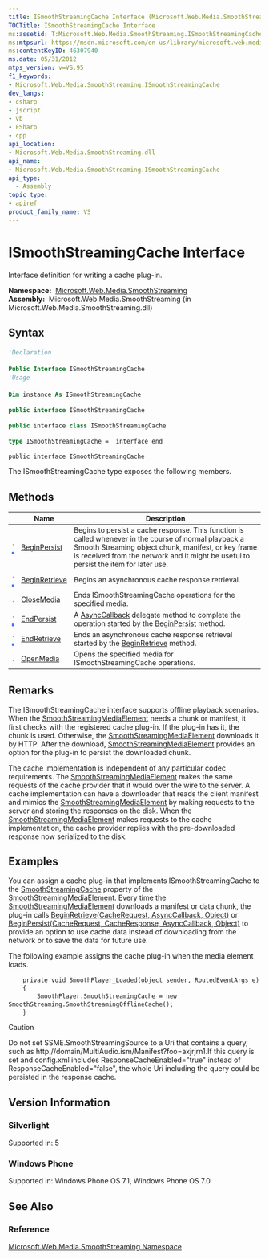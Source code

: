 ```yaml
---
title: ISmoothStreamingCache Interface (Microsoft.Web.Media.SmoothStreaming)
TOCTitle: ISmoothStreamingCache Interface
ms:assetid: T:Microsoft.Web.Media.SmoothStreaming.ISmoothStreamingCache
ms:mtpsurl: https://msdn.microsoft.com/en-us/library/microsoft.web.media.smoothstreaming.ismoothstreamingcache(v=VS.95)
ms:contentKeyID: 46307940
ms.date: 05/31/2012
mtps_version: v=VS.95
f1_keywords:
- Microsoft.Web.Media.SmoothStreaming.ISmoothStreamingCache
dev_langs:
- csharp
- jscript
- vb
- FSharp
- cpp
api_location:
- Microsoft.Web.Media.SmoothStreaming.dll
api_name:
- Microsoft.Web.Media.SmoothStreaming.ISmoothStreamingCache
api_type:
  - Assembly
topic_type:
- apiref
product_family_name: VS
---
```


# ISmoothStreamingCache Interface

Interface definition for writing a cache plug-in.

**Namespace:**  [Microsoft.Web.Media.SmoothStreaming](microsoft-web-media-smoothstreaming-namespace_1.md)  
**Assembly:**  Microsoft.Web.Media.SmoothStreaming (in Microsoft.Web.Media.SmoothStreaming.dll)

## Syntax

```vb
'Declaration

Public Interface ISmoothStreamingCache
'Usage

Dim instance As ISmoothStreamingCache
```

```csharp
public interface ISmoothStreamingCache
```

```cpp
public interface class ISmoothStreamingCache
```

``` fsharp
type ISmoothStreamingCache =  interface end
```

```jscript
public interface ISmoothStreamingCache
```

The ISmoothStreamingCache type exposes the following members.

## Methods

||Name|Description|
|--- |--- |--- |
|![Public method](images/Ff728153.pubmethod(en-us,VS.90).gif "Public method")![Supported by Windows Phone](images/Ff728255.slMobile(VS.95).gif "Supported by Windows Phone")|[BeginPersist](ismoothstreamingcache-beginpersist-method-microsoft-web-media-smoothstreaming_1.md)|Begins to persist a cache response. This function is called whenever in the course of normal playback a Smooth Streaming object chunk, manifest, or key frame is received from the network and it might be useful to persist the item for later use.|
|![Public method](images/Ff728153.pubmethod(en-us,VS.90).gif "Public method")![Supported by Windows Phone](images/Ff728255.slMobile(VS.95).gif "Supported by Windows Phone")|[BeginRetrieve](ismoothstreamingcache-beginretrieve-method-microsoft-web-media-smoothstreaming_1.md)|Begins an asynchronous cache response retrieval.|
|![Public method](images/Ff728153.pubmethod(en-us,VS.90).gif "Public method")|[CloseMedia](ismoothstreamingcache-closemedia-method-microsoft-web-media-smoothstreaming.md)|Ends ISmoothStreamingCache operations for the specified media.|
|![Public method](images/Ff728153.pubmethod(en-us,VS.90).gif "Public method")![Supported by Windows Phone](images/Ff728255.slMobile(VS.95).gif "Supported by Windows Phone")|[EndPersist](ismoothstreamingcache-endpersist-method-microsoft-web-media-smoothstreaming_1.md)|A [AsyncCallback](https://msdn.microsoft.com/library/ckbe7yh5(v=vs.95)) delegate method to complete the operation started by the [BeginPersist](ismoothstreamingcache-beginpersist-method-microsoft-web-media-smoothstreaming_1.md) method.|
|![Public method](images/Ff728153.pubmethod(en-us,VS.90).gif "Public method")![Supported by Windows Phone](images/Ff728255.slMobile(VS.95).gif "Supported by Windows Phone")|[EndRetrieve](ismoothstreamingcache-endretrieve-method-microsoft-web-media-smoothstreaming_1.md)|Ends an asynchronous cache response retrieval started by the [BeginRetrieve](ismoothstreamingcache-beginretrieve-method-microsoft-web-media-smoothstreaming_1.md) method.|
|![Public method](images/Ff728153.pubmethod(en-us,VS.90).gif "Public method")|[OpenMedia](ismoothstreamingcache-openmedia-method-microsoft-web-media-smoothstreaming.md)|Opens the specified media for ISmoothStreamingCache operations.|


## Remarks

The ISmoothStreamingCache interface supports offline playback scenarios. When the [SmoothStreamingMediaElement](smoothstreamingmediaelement-class-microsoft-web-media-smoothstreaming_1.md) needs a chunk or manifest, it first checks with the registered cache plug-in. If the plug-in has it, the chunk is used. Otherwise, the [SmoothStreamingMediaElement](smoothstreamingmediaelement-class-microsoft-web-media-smoothstreaming_1.md) downloads it by HTTP. After the download, [SmoothStreamingMediaElement](smoothstreamingmediaelement-class-microsoft-web-media-smoothstreaming_1.md) provides an option for the plug-in to persist the downloaded chunk.

The cache implementation is independent of any particular codec requirements. The [SmoothStreamingMediaElement](smoothstreamingmediaelement-class-microsoft-web-media-smoothstreaming_1.md) makes the same requests of the cache provider that it would over the wire to the server. A cache implementation can have a downloader that reads the client manifest and mimics the [SmoothStreamingMediaElement](smoothstreamingmediaelement-class-microsoft-web-media-smoothstreaming_1.md) by making requests to the server and storing the responses on the disk. When the [SmoothStreamingMediaElement](smoothstreamingmediaelement-class-microsoft-web-media-smoothstreaming_1.md) makes requests to the cache implementation, the cache provider replies with the pre-downloaded response now serialized to the disk.

## Examples

You can assign a cache plug-in that implements ISmoothStreamingCache to the [SmoothStreamingCache](smoothstreamingmediaelement-smoothstreamingcache-property-microsoft-web-media-smoothstreaming_1.md) property of the [SmoothStreamingMediaElement](smoothstreamingmediaelement-class-microsoft-web-media-smoothstreaming_1.md). Every time the [SmoothStreamingMediaElement](smoothstreamingmediaelement-class-microsoft-web-media-smoothstreaming_1.md) downloads a manifest or data chunk, the plug-in calls [BeginRetrieve(CacheRequest, AsyncCallback, Object)](ismoothstreamingcache-beginretrieve-method-microsoft-web-media-smoothstreaming_1.md) or [BeginPersist(CacheRequest, CacheResponse, AsyncCallback, Object)](ismoothstreamingcache-beginpersist-method-microsoft-web-media-smoothstreaming_1.md) to provide an option to use cache data instead of downloading from the network or to save the data for future use.

The following example assigns the cache plug-in when the media element loads.

``` 
    private void SmoothPlayer_Loaded(object sender, RoutedEventArgs e)
    {
        SmoothPlayer.SmoothStreamingCache = new SmoothStreaming.SmoothStreamingOfflineCache();
    }
```

> [!CAUTION]  
> <p>Do not set SSME.SmoothStreamingSource to a Uri that contains a query, such as http://domain/MultiAudio.ism/Manifest?foo=axjrjrn1.If this query is set and config.xml includes ResponseCacheEnabled=&quot;true&quot; instead of ResponseCacheEnabled=&quot;false&quot;, the whole Uri including the query could be persisted in the response cache.</p>

## Version Information

### Silverlight

Supported in: 5  

### Windows Phone

Supported in: Windows Phone OS 7.1, Windows Phone OS 7.0  

## See Also

### Reference

[Microsoft.Web.Media.SmoothStreaming Namespace](microsoft-web-media-smoothstreaming-namespace_1.md)

